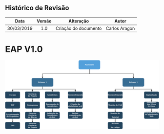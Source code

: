 ## Histórico de Revisão

|    Data    | Versão |	   Alteração    |      Autor     |
|:----------:|:------:|:---------------:|:--------------:|
| 30/03/2019 |  1.0   | Criação do documento |Carlos Aragon|

# EAP V1.0
![](img/EAP.png)
